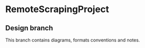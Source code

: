 # RemoteScrapingProject

## Design branch

This branch contains diagrams, formats conventions and notes.
